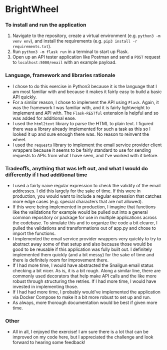 # BrightWheel

### To install and run the application
1. Navigate to the repository, create a virtual environment (e.g. `python3 -m venv env`), and install the requirements 
   (e.g. `pip3 install -r requirements.txt`).
2. Run `python3 -m flask run` in a terminal to start up Flask.
3. Open up an API tester application like Postman and send a `POST` request to `localhost:5000/email` with an example 
   payload.

### Language, framework and libraries rationale
- I chose to do this exercise in Python3 because it is the language that I am most familiar with and because it makes 
  it fairly easy to build a basic API quickly.
- For a similar reason, I chose to implement the API using `Flask`.  Again, it was the framework I was familiar with, and 
  it is fairly lightweight to implement and API with.  The `Flask-RESTful` extension is helpful and so was added for 
  additional ease.
- I used the `html2text` library to parse the HTML to plain text.  I figured there was a library already implemented for
  such a task as this so I looked it up and sure enough there was.  No reason to reinvent the wheel.  
- I used the `requests` library to implement the email service provider client wrappers because it seems to be fairly
  standard to use for sending requests to APIs from what I have seen, and I've worked with it before.  

### Tradeoffs, anything that was left out, and what I would do differently if I had additional time
- I used a fairly naive regular expression to check the validity of the email addresses.  I did this largely for 
  the sake of time.  If this were in production, you would want to include a regular expression that catches more edge
  cases (e.g. special characters that are not allowed).
- If this were being implemented in production, I imagine that functions like the validations for example would be 
  pulled out into a general common repository or package for use in multiple applications across the codebase.  To 
  simulate this and to organize the code a bit clearer, I pulled the validations and transformations out of app.py and 
  chose to import the functions.  
- I implemented the email service provider wrappers very quickly to try to abstract away some of that setup and also 
  because those would be good to be reusable if this application was fully built out.  I definitely implemented them 
  quickly (and a bit messy) for the sake of time and there is definitely room for improvement there. 
- If I had more time, I would have abstracted the Snailgun email status checking a bit nicer.  As is, it is a bit rough.
  Along a similar line, there are commonly used decorators that help make API calls and the like more robust through
  structuring the retries.  If I had more time, I would have invested in implementing those.  
- If I had had more time, I probably would've implemented the application via Docker Compose to make it a bit more 
  robust to set up and run.
- As always, more thorough documentation would be best if given more time.  

### Other
- All in all, I enjoyed the exercise!  I am sure there is a lot that can be improved on my code here, but I appreciated 
  the challenge and look forward to hearing some feedback!
